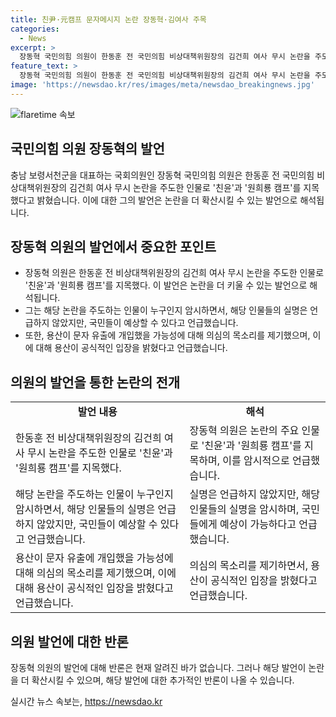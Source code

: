 ```yaml
---
title: 친尹·元캠프 문자메시지 논란 장동혁·김여사 주목
categories:
  - News
excerpt: >
  장동혁 국민의힘 의원이 한동훈 전 국민의힘 비상대책위원장의 김건희 여사 무시 논란을 주도한 사람들을 친윤(친윤석열) 인사와 원희룡 전 국토교통부 장관 캠프로 지목하며 논란에 대해 언급했다. 또한, 용산의 가능한 문자 유출 개입과 관련하여 의견을 밝히고, 한 전 위원장의 행동과 전후 맥락에 대한 설명을 덧붙였다.
feature_text: >
  장동혁 국민의힘 의원이 한동훈 전 국민의힘 비상대책위원장의 김건희 여사 무시 논란을 주도한 사람들을 친윤(친윤석열) 인사와 원희룡 전 국토교통부 장관 캠프로 지목하며 논란에 대해 언급했다. 또한, 용산의 가능한 문자 유출 개입과 관련하여 의견을 밝히고, 한 전 위원장의 행동과 전후 맥락에 대한 설명을 덧붙였다.
image: 'https://newsdao.kr/res/images/meta/newsdao_breakingnews.jpg'
---
```


<p><img src="https://newsdao.kr/res/images/meta/newsdao_breakingnews.jpg" alt="flaretime 속보" /></p>

<h2 data-ke-size="size26">국민의힘 의원 장동혁의 발언</h2>

<p data-ke-size="size16">충남 보령서천군을 대표하는 국회의원인 장동혁 국민의힘 의원은 한동훈 전 국민의힘 비상대책위원장의 김건희 여사 무시 논란을 주도한 인물로 '친윤'과 '원희룡 캠프'를 지목했다고 밝혔습니다. 이에 대한 그의 발언은 논란을 더 확산시킬 수 있는 발언으로 해석됩니다.</p>

<h2 data-ke-size="size26">장동혁 의원의 발언에서 중요한 포인트</h2>

<ul>
    <li>장동혁 의원은 한동훈 전 비상대책위원장의 김건희 여사 무시 논란을 주도한 인물로 '친윤'과 '원희룡 캠프'를 지목했다. 이 발언은 논란을 더 키울 수 있는 발언으로 해석됩니다.</li>
    <li>그는 해당 논란을 주도하는 인물이 누구인지 암시하면서, 해당 인물들의 실명은 언급하지 않았지만, 국민들이 예상할 수 있다고 언급했습니다.</li>
    <li>또한, 용산이 문자 유출에 개입했을 가능성에 대해 의심의 목소리를 제기했으며, 이에 대해 용산이 공식적인 입장을 밝혔다고 언급했습니다.</li>
</ul>

<h2 data-ke-size="size26">의원의 발언을 통한 논란의 전개</h2>

<table>
    <tr>
        <td style="text-align: center; height: 17px;"><b>발언 내용</b></td>
        <td style="text-align: center; height: 17px;"><b>해석</b></td>
    </tr>
    <tr>
        <td>한동훈 전 비상대책위원장의 김건희 여사 무시 논란을 주도한 인물로 '친윤'과 '원희룡 캠프'를 지목했다.</td>
        <td>장동혁 의원은 논란의 주요 인물로 '친윤'과 '원희룡 캠프'를 지목하며, 이를 암시적으로 언급했습니다.</td>
    </tr>
    <tr>
        <td>해당 논란을 주도하는 인물이 누구인지 암시하면서, 해당 인물들의 실명은 언급하지 않았지만, 국민들이 예상할 수 있다고 언급했습니다.</td>
        <td>실명은 언급하지 않았지만, 해당 인물들의 실명을 암시하며, 국민들에게 예상이 가능하다고 언급했습니다.</td>
    </tr>
    <tr>
        <td>용산이 문자 유출에 개입했을 가능성에 대해 의심의 목소리를 제기했으며, 이에 대해 용산이 공식적인 입장을 밝혔다고 언급했습니다.</td>
        <td>의심의 목소리를 제기하면서, 용산이 공식적인 입장을 밝혔다고 언급했습니다.</td>
    </tr>
</table>

<h2 data-ke-size="size26">의원 발언에 대한 반론</h2>

<p data-ke-size="size16">장동혁 의원의 발언에 대해 반론은 현재 알려진 바가 없습니다. 그러나 해당 발언이 논란을 더 확산시킬 수 있으며, 해당 발언에 대한 추가적인 반론이 나올 수 있습니다.</p>
실시간 뉴스 속보는, <a href="https://newsdao.kr" rel="dofollow">https://newsdao.kr</a>


